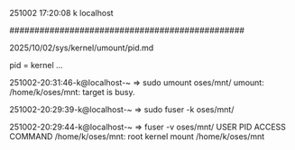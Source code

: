 251002
17:20:08
k
localhost

###############################################

2025/10/02/sys/kernel/umount/pid.md

pid = kernel ...

251002-20:31:46-k@localhost-~
=> sudo umount oses/mnt/
umount: /home/k/oses/mnt: target is busy.

251002-20:29:39-k@localhost-~
=> sudo fuser -k oses/mnt/

251002-20:29:44-k@localhost-~
=> fuser -v oses/mnt/
                     USER        PID ACCESS COMMAND
/home/k/oses/mnt:    root     kernel mount /home/k/oses/mnt

